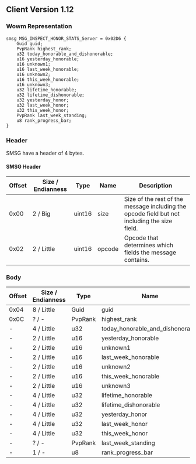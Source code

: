 ## Client Version 1.12

### Wowm Representation
```rust,ignore
smsg MSG_INSPECT_HONOR_STATS_Server = 0x02D6 {
    Guid guid;    
    PvpRank highest_rank;    
    u32 today_honorable_and_dishonorable;    
    u16 yesterday_honorable;    
    u16 unknown1;    
    u16 last_week_honorable;    
    u16 unknown2;    
    u16 this_week_honorable;    
    u16 unknown3;    
    u32 lifetime_honorable;    
    u32 lifetime_dishonorable;    
    u32 yesterday_honor;    
    u32 last_week_honor;    
    u32 this_week_honor;    
    PvpRank last_week_standing;    
    u8 rank_progress_bar;    
}
```
### Header
SMSG have a header of 4 bytes.

#### SMSG Header
| Offset | Size / Endianness | Type   | Name   | Description |
| ------ | ----------------- | ------ | ------ | ----------- |
| 0x00   | 2 / Big           | uint16 | size   | Size of the rest of the message including the opcode field but not including the size field.|
| 0x02   | 2 / Little        | uint16 | opcode | Opcode that determines which fields the message contains.|
### Body
| Offset | Size / Endianness | Type | Name | Description |
| ------ | ----------------- | ---- | ---- | ----------- |
| 0x04 | 8 / Little | Guid | guid |  |
| 0x0C | ? / - | PvpRank | highest_rank |  |
| - | 4 / Little | u32 | today_honorable_and_dishonorable |  |
| - | 2 / Little | u16 | yesterday_honorable |  |
| - | 2 / Little | u16 | unknown1 |  |
| - | 2 / Little | u16 | last_week_honorable |  |
| - | 2 / Little | u16 | unknown2 |  |
| - | 2 / Little | u16 | this_week_honorable |  |
| - | 2 / Little | u16 | unknown3 |  |
| - | 4 / Little | u32 | lifetime_honorable |  |
| - | 4 / Little | u32 | lifetime_dishonorable |  |
| - | 4 / Little | u32 | yesterday_honor |  |
| - | 4 / Little | u32 | last_week_honor |  |
| - | 4 / Little | u32 | this_week_honor |  |
| - | ? / - | PvpRank | last_week_standing |  |
| - | 1 / - | u8 | rank_progress_bar |  |
